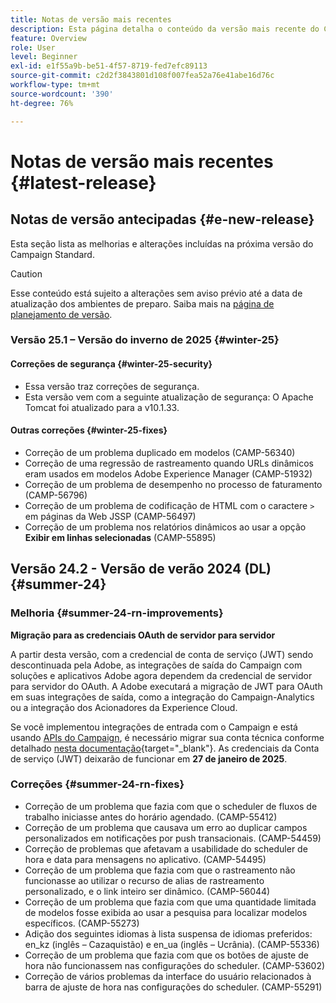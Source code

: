 ```yaml
---
title: Notas de versão mais recentes
description: Esta página detalha o conteúdo da versão mais recente do Campaign Standard
feature: Overview
role: User
level: Beginner
exl-id: e1f55a9b-be51-4f57-8719-fed7efc89113
source-git-commit: c2d2f3843801d108f007fea52a76e41abe16d76c
workflow-type: tm+mt
source-wordcount: '390'
ht-degree: 76%

---
```



# Notas de versão mais recentes {#latest-release}

<!--
![Control Panel](assets/do-not-localize/cp-icon.png) **New Control Panel release**. [Learn more](https://experienceleague.adobe.com/docs/control-panel/using/release-notes.html){target="_blank"}.-->


## Notas de versão antecipadas {#e-new-release}

Esta seção lista as melhorias e alterações incluídas na próxima versão do Campaign Standard.

>[!CAUTION]
>
>Esse conteúdo está sujeito a alterações sem aviso prévio até a data de atualização dos ambientes de preparo. Saiba mais na [página de planejamento de versão](../../rn/using/release-planning.md).

### Versão 25.1 – Versão do inverno de 2025 {#winter-25}

#### Correções de segurança {#winter-25-security}

* Essa versão traz correções de segurança.
* Esta versão vem com a seguinte atualização de segurança: O Apache Tomcat foi atualizado para a v10.1.33.

#### Outras correções {#winter-25-fixes}

* Correção de um problema duplicado em modelos (CAMP-56340)
* Correção de uma regressão de rastreamento quando URLs dinâmicos eram usados em modelos Adobe Experience Manager (CAMP-51932)
* Correção de um problema de desempenho no processo de faturamento (CAMP-56796)
* Correção de um problema de codificação de HTML com o caractere `>` em páginas da Web JSSP (CAMP-56497)
* Correção de um problema nos relatórios dinâmicos ao usar a opção **Exibir em linhas selecionadas** (CAMP-55895)


## Versão 24.2 - Versão de verão 2024 (DL) {#summer-24}

### Melhoria {#summer-24-rn-improvements}

**Migração para as credenciais OAuth de servidor para servidor**

A partir desta versão, com a credencial de conta de serviço (JWT) sendo descontinuada pela Adobe, as integrações de saída do Campaign com soluções e aplicativos Adobe agora dependem da credencial de servidor para servidor do OAuth. A Adobe executará a migração de JWT para OAuth em suas integrações de saída, como a integração do Campaign-Analytics ou a integração dos Acionadores da Experience Cloud.

Se você implementou integrações de entrada com o Campaign e está usando [APIs do Campaign](../../api/using/get-started-apis.md), é necessário migrar sua conta técnica conforme detalhado [nesta documentação](https://developer.adobe.com/developer-console/docs/guides/authentication/ServerToServerAuthentication/migration/){target="_blank"}. As credenciais da Conta de serviço (JWT) deixarão de funcionar em **27 de janeiro de 2025**.

### Correções {#summer-24-rn-fixes}

* Correção de um problema que fazia com que o scheduler de fluxos de trabalho iniciasse antes do horário agendado. (CAMP-55412)
* Correção de um problema que causava um erro ao duplicar campos personalizados em notificações por push transacionais. (CAMP-54459)
* Correção de problemas que afetavam a usabilidade do scheduler de hora e data para mensagens no aplicativo. (CAMP-54495)
* Correção de um problema que fazia com que o rastreamento não funcionasse ao utilizar o recurso de alias de rastreamento personalizado, e o link inteiro ser dinâmico. (CAMP-56044)
* Correção de um problema que fazia com que uma quantidade limitada de modelos fosse exibida ao usar a pesquisa para localizar modelos específicos. (CAMP-55273)
* Adição dos seguintes idiomas à lista suspensa de idiomas preferidos: en_kz (inglês – Cazaquistão) e en_ua (inglês – Ucrânia). (CAMP-55336)
* Correção de um problema que fazia com que os botões de ajuste de hora não funcionassem nas configurações do scheduler. (CAMP-53602)
* Correção de vários problemas da interface do usuário relacionados à barra de ajuste de hora nas configurações do scheduler. (CAMP-55291)

